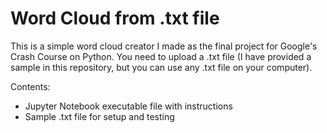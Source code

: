 # Word Cloud from .txt file
This is a simple word cloud creator I made as the final project for Google's Crash Course on Python. You need to upload a .txt file (I have provided a sample in this repository, but you can use any .txt file on your computer).

Contents:
- Jupyter Notebook executable file with instructions
- Sample .txt file for setup and testing
